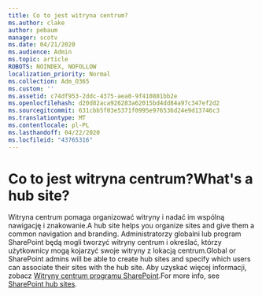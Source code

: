 ```yaml
---
title: Co to jest witryna centrum?
ms.author: clake
author: pebaum
manager: scotv
ms.date: 04/21/2020
ms.audience: Admin
ms.topic: article
ROBOTS: NOINDEX, NOFOLLOW
localization_priority: Normal
ms.collection: Adm_O365
ms.custom: ''
ms.assetid: c74df953-2ddc-4375-aea0-9f410881bb2e
ms.openlocfilehash: d20d82aca926283a62015bd4dd84a97c347ef2d2
ms.sourcegitcommit: 631cbb5f03e5371f0995e976536d24e9d13746c3
ms.translationtype: MT
ms.contentlocale: pl-PL
ms.lasthandoff: 04/22/2020
ms.locfileid: "43765316"
---
```

# <a name="whats-a-hub-site"></a><span data-ttu-id="0ef9b-102">Co to jest witryna centrum?</span><span class="sxs-lookup"><span data-stu-id="0ef9b-102">What's a hub site?</span></span>

<span data-ttu-id="0ef9b-103">Witryna centrum pomaga organizować witryny i nadać im wspólną nawigację i znakowanie.</span><span class="sxs-lookup"><span data-stu-id="0ef9b-103">A hub site helps you organize sites and give them a common navigation and branding.</span></span> <span data-ttu-id="0ef9b-104">Administratorzy globalni lub program SharePoint będą mogli tworzyć witryny centrum i określać, którzy użytkownicy mogą kojarzyć swoje witryny z lokacją centrum.</span><span class="sxs-lookup"><span data-stu-id="0ef9b-104">Global or SharePoint admins will be able to create hub sites and specify which users can associate their sites with the hub site.</span></span> <span data-ttu-id="0ef9b-105">Aby uzyskać więcej informacji, zobacz [Witryny centrum programu SharePoint](https://go.microsoft.com/fwlink/?linkid=869388).</span><span class="sxs-lookup"><span data-stu-id="0ef9b-105">For more info, see [SharePoint hub sites](https://go.microsoft.com/fwlink/?linkid=869388).</span></span>
  